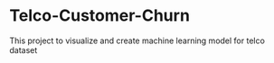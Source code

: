 # Telco-Customer-Churn
This project to visualize and create machine learning model for telco dataset
